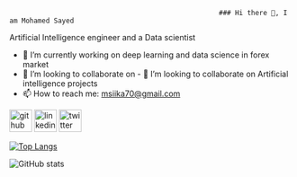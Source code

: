                                                         ### Hi there 👋, I am Mohamed Sayed
Artificial Intelligence engineer and a Data scientist

- 🔭 I’m currently working on deep learning and data science in forex market 
- 👯 I’m looking to collaborate on - 👯 I’m looking to collaborate on Artificial intelligence projects 
- 📫 How to reach me: msiika70@gmail.com 


[<img src='https://cdn.jsdelivr.net/npm/simple-icons@3.0.1/icons/github.svg' alt='github' height='40'>](https://github.com/mohamedsiika)  [<img src='https://cdn.jsdelivr.net/npm/simple-icons@3.0.1/icons/linkedin.svg' alt='linkedin' height='40'>](https://www.linkedin.com/in/https://www.linkedin.com/in/msiika70//)  [<img src='https://cdn.jsdelivr.net/npm/simple-icons@3.0.1/icons/twitter.svg' alt='twitter' height='40'>](https://twitter.com/https://twitter.com/mohamed_siika)  

[![Top Langs](https://github-readme-stats.vercel.app/api/top-langs/?username=mohamedsiika)](https://github.com/anuraghazra/github-readme-stats)

![GitHub stats](https://github-readme-stats.vercel.app/api?username=mohamedsiika&show_icons=true&count_private=true)  

